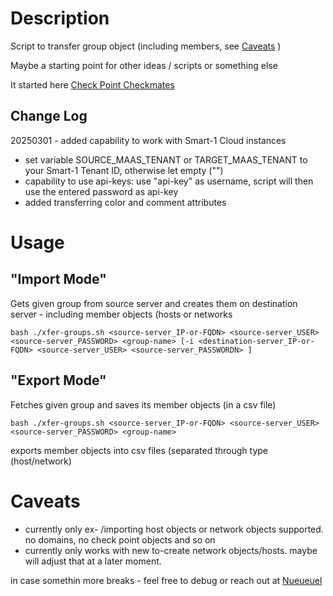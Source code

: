 # Description

Script to transfer group object (including members, see [Caveats](#CAVEATS) )

Maybe a starting point for other ideas / scripts or something else

It started here <a href="https://community.checkpoint.com/t5/API-CLI-Discussion/Exporting-large-group-of-IPs-into-a-file-from-mgmt-cli/m-p/242611#M8950" target="_blank">Check Point Checkmates</a>

## Change Log

20250301 - added capability to work with Smart-1 Cloud instances

- set variable SOURCE_MAAS_TENANT or TARGET_MAAS_TENANT to your Smart-1 Tenant ID, otherwise let empty ("")
- capability to use api-keys: use "api-key" as username, script will then use the entered password as api-key
- added transferring color and comment attributes


# Usage

## "Import Mode"

Gets given group from source server and creates them on destination server - including member objects (hosts or networks

```shell
bash ./xfer-groups.sh <source-server_IP-or-FQDN> <source-server_USER> <source-server_PASSWORD> <group-name> [-i <destination-server_IP-or-FQDN> <source-server_USER> <source-server_PASSWORDN> ]
```

## "Export Mode"

Fetches given group and saves its member objects (in a csv file)

```shell
bash ./xfer-groups.sh <source-server_IP-or-FQDN> <source-server_USER> <source-server_PASSWORD> <group-name> 
```
exports member objects into csv files (separated through type (host/network)

# Caveats

- currently only ex- /importing host objects or network objects supported. no domains, no check point objects and so on
- currently only works with new to-create network objects/hosts. maybe will adjust that at a later moment.


in case somethin more breaks - feel free to debug or reach out at <a href="https://community.checkpoint.com/t5/user/viewprofilepage/user-id/1663" target="_blank">Nueueuel</a>
